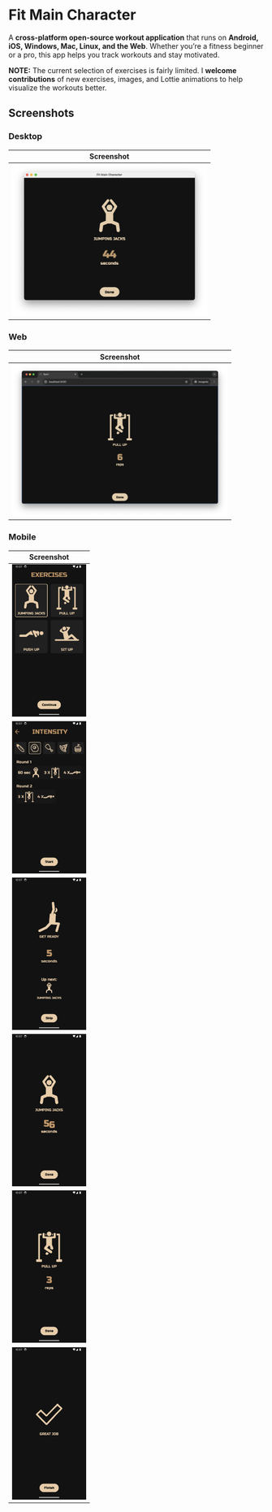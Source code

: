 # Fit Main Character

A **cross-platform open-source workout application** that runs on **Android, iOS, Windows, Mac, Linux, and the Web**. Whether you’re a fitness beginner or a pro, this app helps you track workouts and stay motivated.

**NOTE:** The current selection of exercises is fairly limited. I **welcome contributions** of new exercises, images, and Lottie animations to help visualize the workouts better.

## Screenshots

### Desktop
| Screenshot  |
|-------------|
| <img src="screenshots/desktop-1.png" alt="Desktop App" height="300"> |

### Web
| Screenshot  |
|-------------|
| <img src="screenshots/web-1.png" alt="Web App" height="300"> |

### Mobile
| Screenshot             |
|------------------------|
| <img src="screenshots/mobile-1.png" alt="Mobile Screenshot 1" height="300"> |
| <img src="screenshots/mobile-2.png" alt="Mobile Screenshot 2" height="300"> |
| <img src="screenshots/mobile-3.png" alt="Mobile Screenshot 3" height="300"> |
| <img src="screenshots/mobile-4.png" alt="Mobile Screenshot 4" height="300"> |
| <img src="screenshots/mobile-5.png" alt="Mobile Screenshot 5" height="300"> |
| <img src="screenshots/mobile-6.png" alt="Mobile Screenshot 6" height="300"> |
